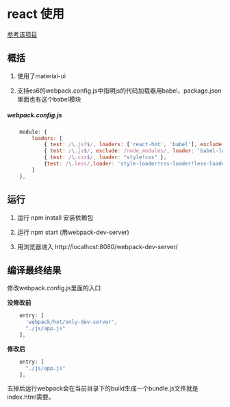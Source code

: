 react 使用
==================
[参考该项目](https://github.com/zhangmengxue/React-Learning)

概括
----
1. 使用了material-ui

2. 支持es6的webpack.config.js中指明js的代码加载器用babel，package.json里面也有这个babel模块

##### webpack.config.js
```javascript
	module: {
        loaders: [
            { test: /\.js?$/, loaders: ['react-hot', 'babel'], exclude: /node_modules/ },
            { test: /\.js$/, exclude: /node_modules/, loader: 'babel-loader'},
            { test: /\.css$/, loader: "style!css" },
            {test: /\.less/,loader: 'style-loader!css-loader!less-loader'}
        ]
    },
```

运行
-----

1. 运行 npm install 安装依赖包

2. 运行 npm start (用webpack-dev-server)

3. 用浏览器进入 http://localhost:8080/webpack-dev-server/

编译最终结果
-------------
修改webpack.config.js里面的入口

**没修改前**
```javascript
    entry: [
      'webpack/hot/only-dev-server',
      "./js/app.js"
    ],
```

**修改后**
```javascript
    entry: [
      "./js/app.js"
    ],
```

去掉后运行webpack会在当前目录下的build生成一个bundle.js文件就是index.html需要。
